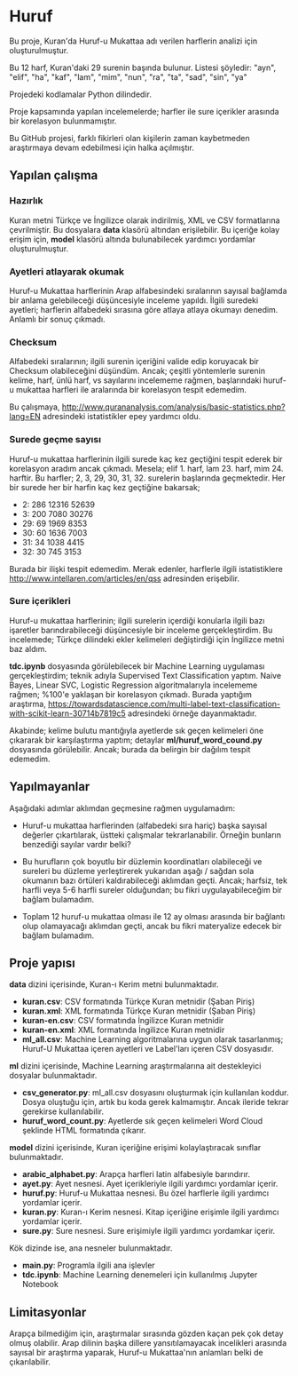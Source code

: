 # Huruf

Bu proje, Kuran'da Huruf-u Mukattaa adı verilen harflerin analizi için oluşturulmuştur. 

Bu 12 harf, Kuran'daki 29 surenin başında bulunur. Listesi şöyledir: "ayn", "elif", "ha", "kaf", "lam", "mim", "nun", "ra", "ta", "sad", "sin", "ya"

Projedeki kodlamalar Python dilindedir.

Proje kapsamında yapılan incelemelerde; harfler ile sure içerikler arasında bir korelasyon bulunmamıştır.

Bu GitHub projesi, farklı fikirleri olan kişilerin zaman kaybetmeden araştırmaya devam edebilmesi için
halka açılmıştır.

## Yapılan çalışma

### Hazırlık

Kuran metni Türkçe ve İngilizce olarak indirilmiş, XML ve CSV formatlarına çevrilmiştir. Bu dosyalara
**data** klasörü altından erişilebilir. Bu içeriğe kolay erişim için, **model** klasörü altında bulunabilecek 
yardımcı yordamlar oluşturulmuştur.

### Ayetleri atlayarak okumak 

Huruf-u Mukattaa harflerinin Arap alfabesindeki sıralarının sayısal bağlamda bir anlama gelebileceği düşüncesiyle
inceleme yapıldı. İlgili suredeki ayetleri; harflerin alfabedeki sırasına göre atlaya atlaya okumayı denedim. 
Anlamlı bir sonuç çıkmadı. 

### Checksum

Alfabedeki sıralarının; ilgili surenin içeriğini valide edip koruyacak bir Checksum olabileceğini düşündüm.
Ancak; çeşitli yöntemlerle surenin kelime, harf, ünlü harf, vs sayılarını incelememe rağmen, 
başlarındaki huruf-u mukattaa harfleri ile aralarında bir korelasyon tespit edemedim.

Bu çalışmaya, http://www.qurananalysis.com/analysis/basic-statistics.php?lang=EN adresindeki istatistikler
epey yardımcı oldu.

### Surede geçme sayısı

Huruf-u mukattaa harflerinin ilgili surede kaç kez geçtiğini tespit ederek bir korelasyon
aradım ancak çıkmadı. Mesela; elif 1. harf, lam 23. harf, mim 24. harftir. Bu harfler; 2, 3, 29, 30, 31, 32.
surelerin başlarında geçmektedir. Her bir surede her bir harfin kaç kez geçtiğine bakarsak;

- 2: 286 12316 52639 
- 3: 200 7080 30276
- 29: 69 1969 8353
- 30: 60 1636 7003
- 31: 34 1038 4415
- 32: 30 745 3153   

Burada bir ilişki tespit edemedim. Merak edenler, harflerle ilgili istatistiklere 
http://www.intellaren.com/articles/en/qss adresinden erişebilir. 

### Sure içerikleri

Huruf-u mukattaa harflerinin; ilgili surelerin içerdiği konularla ilgili bazı işaretler barındırabileceği
düşüncesiyle bir inceleme gerçekleştirdim. Bu incelemede; Türkçe dilindeki ekler kelimeleri değiştirdiği
için İngilizce metni baz aldım.

**tdc.ipynb** dosyasında görülebilecek bir Machine Learning uygulaması gerçekleştirdim; teknik adıyla
Supervised Text Classification yaptım. Naive Bayes, Linear SVC, Logistic Regression algoritmalarıyla
incelememe rağmen; %100'e yaklaşan bir korelasyon çıkmadı. Burada yaptığım araştırma, 
https://towardsdatascience.com/multi-label-text-classification-with-scikit-learn-30714b7819c5 adresindeki
örneğe dayanmaktadır.

Akabinde; kelime bulutu mantığıyla ayetlerde sık geçen kelimeleri öne çıkararak bir karşılaştırma yaptım;
detaylar **ml/huruf_word_cound.py** dosyasında görülebilir. Ancak; burada da belirgin bir dağılım
tespit edemedim.

## Yapılmayanlar

Aşağıdaki adımlar aklımdan geçmesine rağmen uygulamadım:

- Huruf-u mukattaa harflerinden (alfabedeki sıra hariç) başka sayısal değerler çıkartılarak, üstteki 
çalışmalar tekrarlanabilir. Örneğin bunların benzediği sayılar vardır belki?

- Bu hurufların çok boyutlu bir düzlemin koordinatları olabileceği ve sureleri bu düzleme yerleştirerek
yukarıdan aşağı / sağdan sola okumanın bazı örtüleri kaldırabileceği aklımdan geçti. Ancak; harfsiz,
tek harfli veya 5-6 harfli sureler olduğundan; bu fikri uygulayabileceğim bir bağlam bulamadım. 

- Toplam 12 huruf-u mukattaa olması ile 12 ay olması arasında bir bağlantı olup olamayacağı aklımdan
geçti, ancak bu fikri materyalize edecek bir bağlam bulamadım.

## Proje yapısı

**data** dizini içerisinde, Kuran-ı Kerim metni
bulunmaktadır.

- **kuran.csv**: CSV formatında Türkçe Kuran metnidir (Şaban Piriş)
- **kuran.xml**: XML formatında Türkçe Kuran metnidir (Şaban Piriş)
- **kuran-en.csv**: CSV formatında İngilizce Kuran metnidir
- **kuran-en.xml**: XML formatında İngilizce Kuran metnidir
- **ml_all.csv**: Machine Learning algoritmalarına uygun olarak tasarlanmış; Huruf-U Mukattaa içeren ayetleri ve Label'ları içeren CSV dosyasıdır. 

**ml** dizini içerisinde, Machine Learning araştırmalarına ait destekleyici dosyalar bulunmaktadır.

- **csv_generator.py**: ml_all.csv dosyasını oluşturmak için kullanılan koddur. Dosya oluştuğu için, artık bu koda gerek kalmamıştır. Ancak ileride tekrar gerekirse kullanılabilir.
- **huruf_word_count.py**: Ayetlerde sık geçen kelimeleri Word Cloud şeklinde HTML formatında çıkarır. 

**model** dizini içerisinde, Kuran içeriğine erişimi kolaylaştıracak sınıflar bulunmaktadır.

- **arabic_alphabet.py**: Arapça harfleri latin alfabesiyle barındırır.
- **ayet.py**: Ayet nesnesi. Ayet içerikleriyle ilgili yardımcı yordamlar içerir.
- **huruf.py**: Huruf-u Mukattaa nesnesi. Bu özel harflerle ilgili yardımcı yordamlar içerir.
- **kuran.py**: Kuran-ı Kerim nesnesi. Kitap içeriğine erişimle ilgili yardımcı yordamlar içerir.
- **sure.py**: Sure nesnesi. Sure erişimiyle ilgili yardımcı yordamkar içerir.

Kök dizinde ise, ana nesneler bulunmaktadır.

- **main.py**: Programla ilgili ana işlevler
- **tdc.ipynb**: Machine Learning denemeleri için kullanılmış Jupyter Notebook

## Limitasyonlar

Arapça bilmediğim için, araştırmalar sırasında gözden kaçan pek çok detay olmuş olabilir. Arap dilinin başka dillere 
yansıtılamayacak incelikleri arasında sayısal bir araştırma yaparak, Huruf-u Mukattaa'nın anlamları belki de
çıkarılabilir. 